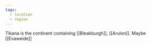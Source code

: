 ```yaml
---
tags:
  - location
  - region
---
```

Tikana is the continent containing [[Bleakburgh]], [[Arulon]]. Maybe [[Evaweide]]